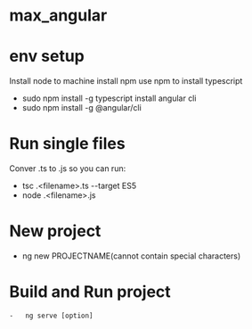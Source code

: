 # max_angular
# env setup 
Install node to machine
install npm
use npm to install typescript
 - sudo npm install -g typescript
 install angular cli
 - sudo npm install -g @angular/cli 
# Run single files
Conver .ts to .js so you can run:
 - tsc .\<filename>.ts --target ES5
 - node .\<filename>.js
# New project
- ng new PROJECTNAME(cannot contain special characters)
# Build and Run project
	-	ng serve [option]

